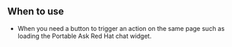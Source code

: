 ## When to use

- When you need a button to trigger an action on the same page such as loading the Portable Ask Red Hat chat widget.
